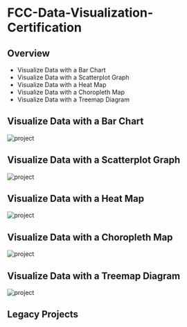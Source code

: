 # FCC-Data-Visualization-Certification



## Overview
- Visualize Data with a Bar Chart
- Visualize Data with a Scatterplot Graph
- Visualize Data with a Heat Map
- Visualize Data with a Choropleth Map
- Visualize Data with a Treemap Diagram


## Visualize Data with a Bar Chart
![project]()


## Visualize Data with a Scatterplot Graph
![project]()

## Visualize Data with a Heat Map
![project]()

## Visualize Data with a Choropleth Map
![project]()

## Visualize Data with a Treemap Diagram
![project]()



## Legacy Projects
